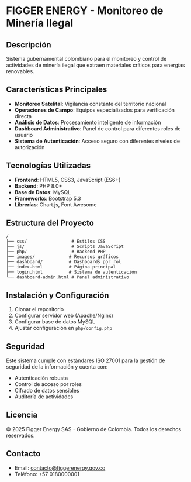 # FIGGER ENERGY - Monitoreo de Minería Ilegal

## Descripción

Sistema gubernamental colombiano para el monitoreo y control de actividades de minería ilegal que extraen materiales críticos para energías renovables. 

## Características Principales

- **Monitoreo Satelital**: Vigilancia constante del territorio nacional
- **Operaciones de Campo**: Equipos especializados para verificación directa
- **Análisis de Datos**: Procesamiento inteligente de información
- **Dashboard Administrativo**: Panel de control para diferentes roles de usuario
- **Sistema de Autenticación**: Acceso seguro con diferentes niveles de autorización

## Tecnologías Utilizadas

- **Frontend**: HTML5, CSS3, JavaScript (ES6+)
- **Backend**: PHP 8.0+
- **Base de Datos**: MySQL
- **Frameworks**: Bootstrap 5.3
- **Librerías**: Chart.js, Font Awesome

## Estructura del Proyecto

```
/
├── css/                 # Estilos CSS
├── js/                  # Scripts JavaScript
├── php/                 # Backend PHP
├── images/             # Recursos gráficos
├── dashboard/          # Dashboards por rol
├── index.html          # Página principal
├── login.html          # Sistema de autenticación
└── dashboard-admin.html # Panel administrativo
```

## Instalación y Configuración

1. Clonar el repositorio
2. Configurar servidor web (Apache/Nginx)
3. Configurar base de datos MySQL
4. Ajustar configuración en `php/config.php`

## Seguridad

Este sistema cumple con estándares ISO 27001 para la gestión de seguridad de la información y cuenta con:

- Autenticación robusta
- Control de acceso por roles
- Cifrado de datos sensibles
- Auditoría de actividades

## Licencia

© 2025 Figger Energy SAS - Gobierno de Colombia. Todos los derechos reservados.

## Contacto

- Email: contacto@figgerenergy.gov.co
- Teléfono: +57 0180000001
